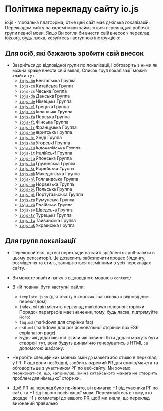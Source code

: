 # Політика перекладу сайту io.js

io.js - глобальна платформа, отже цей сайт має декілька локалізацій.
Перекладом сайту на окремі мови займаються перекладачі робочої групи певної мови. Якщо Ви хотіли би внести свій внесок у переклад iojs.org, будь ласка, керуйтесь наступною інструкцією:

## Для осіб, які бажають зробити свій внесок
* Зверніться до відповідної групи по локалізації, і обговоріть з ними як можна краще внести свій вклад. Список груп локалізації можна знайти тут:
    * [`iojs-bn`](https://github.com/iojs/iojs-bn) Бенгальска Группа
    * [`iojs-cn`](https://github.com/iojs/iojs-cn) Китайська Группа 
    * [`iojs-cs`](https://github.com/iojs/iojs-cs) Чеська Группа 
    * [`iojs-da`](https://github.com/iojs/iojs-da) Данська Группа 
    * [`iojs-de`](https://github.com/iojs/iojs-de) Німецька Группа
    * [`iojs-el`](https://github.com/iojs/iojs-el) Грецька Группа
    * [`iojs-es`](https://github.com/iojs/iojs-es) Іспанська Группа
    * [`iojs-fa`](https://github.com/iojs/iojs-fa) Перська Группа 
    * [`iojs-fi`](https://github.com/iojs/iojs-fi) Фінська Группа
    * [`iojs-fr`](https://github.com/iojs/iojs-fr) Французька Группа
    * [`iojs-he`](https://github.com/iojs/iojs-he) Івритська Группа
    * [`iojs-hi`](https://github.com/iojs/iojs-hi) Хінді Группа 
    * [`iojs-hu`](https://github.com/iojs/iojs-hu) Угорськf Группа
    * [`iojs-id`](https://github.com/iojs/iojs-id) Індонезійська Группа
    * [`iojs-it`](https://github.com/iojs/iojs-it) Італійськf Группа
    * [`iojs-ja`](https://github.com/iojs/iojs-ja) Японська Группа
    * [`iojs-ka`](https://github.com/iojs/iojs-ka) Грузинська Группа
    * [`iojs-kr`](https://github.com/iojs/iojs-kr) Корейська Группа
    * [`iojs-mk`](https://github.com/iojs/iojs-mk) Македонська Группа
    * [`iojs-nl`](https://github.com/iojs/iojs-nl) Голландська Группа
    * [`iojs-no`](https://github.com/iojs/iojs-no) Норвезька Группа
    * [`iojs-pl`](https://github.com/iojs/iojs-pl) Польська Группа
    * [`iojs-pt`](https://github.com/iojs/iojs-pt) Португальська Группа
    * [`iojs-ro`](https://github.com/iojs/iojs-ro) Румунська Группа
    * [`iojs-ru`](https://github.com/iojs/iojs-ru) Російська Группа
    * [`iojs-sv`](https://github.com/iojs/iojs-sv) Шведська Группа
    * [`iojs-tr`](https://github.com/iojs/iojs-tr) Турецька Группа
    * [`iojs-tw`](https://github.com/iojs/iojs-tw) Тайванська Группа
    * [`iojs-uk`](https://github.com/iojs/iojs-uk) Українська Группа
    
## Для групп локалізації
* Переконайтеся, що всі переклади на сайті зроблені як pull-запити в цьому репозиторії. Це дозволить забезпечити процес білдингу, розміщення та стиль, залишаються незмінними в усіх перекладах сайту.
* Ви можете знайти папку з відповідною мовою в `content/`
* В ній повинні бути наступні файли:
    * `template.json` (для тексту в кнопках і заголовка з відповідним перекладом)
    * `index.md` (він містить переклад markdown головної сторінки. Порядок параграфів має значення, тому, будь ласка, підтримуйте його)
    * `faq.md` (markdown для сторінки faq)
    * `es6.md` (markdown для роз'яснювальної сторінки про ES6 explanation page)
    * Будь-які додаткові md файли які повинні бути додані можуть бути створені тут, вони будуть динамічно генеруватись в HTML за допомогою шаблону.

* Не робіть специфічних мовних змін до макета або стилю в перекладі у PR.
Якщо вони необхідні, зробиіть окремий PR для стилю/макета та обговоріть це з участником РГ по веб-сайту. Ми хочемо переконатися, що, наприклад, зміна китайського макета не створить проблем для німецької сторінки.
* Щоб PR на перелад було прийнято, він вимагає +1 від учасника РГ по сайт, та +1 від іншого носія вашої мови. Переконайтесь в тому, хто додадє +1 в комметарі до вашого PR, щоб ми знали, що переклад виконаний правильно